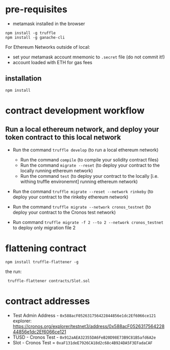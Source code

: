 # pre-requisites
- metamask installed in the browser
```
npm install -g truffle
npm install -g ganache-cli
```
For Ethereum Networks outside of local:
- set your metamask account mnemonic to `.secret` file (do not commit it!)
- account loaded with ETH for gas fees


## installation
```
npm install
```

# contract development workflow
## Run a local ethereum network, and deploy your token contract to this local network
- Run the command `truffle develop` (to run a local ethereum network)
    - Run  the command `compile` (to compile your solidity contract files)
    - Run the command `migrate --reset` (to deploy your contract to the locally running ethereum network)
    - Run the command `test` (to deploy your contract to the locally [i.e. withing truffle environemnt] running ethereum network)

- Run the command `truffle migrate --reset --network rinkeby` (to deploy your contract to the rinkeby ethereum network)
- Run the command `truffle migrate --network cronos_testnet` (to deploy your contract to the Cronos test network)
- Run command `truffle migrate -f 2 --to 2 --network cronos_testnet` to deploy only migration file 2

# flattening contract
```
npm install truffle-flattener -g
```
the run:
```
 truffle-flattener contracts/Slot.sol
```
# contract addresses
- Test Admin Address - `0x588acF052631756422844856e1dc2Ef6066ce121` explorer: https://cronos.org/explorer/testnet3/address/0x588acF052631756422844856e1dc2Ef6066ce121
- TUSD - Cronos Test - `0x912aAEA32355DA6FeB20D98E73B9C81B5afd6A2e`
- Slot - Cronos Test = `0xaF131deE7926CA18d2c68c4B924DA5F3EFadaCAF`